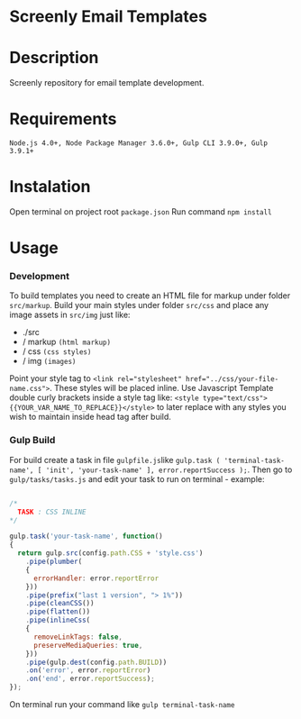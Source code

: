 # Screenly Email Templates

# Description
Screenly repository for email template development.


# Requirements

```Node.js 4.0+, Node Package Manager 3.6.0+, Gulp CLI 3.9.0+, Gulp 3.9.1+```

# Instalation

Open terminal on project root ```package.json```
Run command ```npm install```

# Usage

### Development

To build templates you need to create an HTML file for markup under folder ```src/markup```. Build your main styles under folder ```src/css``` and place any image assets in ```src/img``` just like:

- ./src
 - / markup ```(html markup)```
 - / css ```(css styles)```
 - / img ```(images)```

Point your style tag to ```<link rel="stylesheet" href="../css/your-file-name.css">```. These styles will be placed inline. Use Javascript Template double curly brackets inside a style tag like: ```<style type="text/css">{{YOUR_VAR_NAME_TO_REPLACE}}</style>``` to later replace with any styles you wish to maintain inside head tag after build.

### Gulp Build

For build create a task in file ```gulpfile.js```like ```gulp.task ( 'terminal-task-name', [ 'init', 'your-task-name' ], error.reportSuccess );```. Then go to ```gulp/tasks/tasks.js``` and edit your task to run on terminal - example:

```javascript

/*
  TASK : CSS INLINE
*/

gulp.task('your-task-name', function()
{
  return gulp.src(config.path.CSS + 'style.css')
    .pipe(plumber(
    {
      errorHandler: error.reportError
    }))
    .pipe(prefix("last 1 version", "> 1%"))
    .pipe(cleanCSS())
    .pipe(flatten())
    .pipe(inlineCss(
    {
      removeLinkTags: false,
      preserveMediaQueries: true,
    }))
    .pipe(gulp.dest(config.path.BUILD))
    .on('error', error.reportError)
    .on('end', error.reportSuccess);
});
```

On terminal run your command like `gulp terminal-task-name`